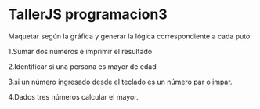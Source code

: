 # TallerJS programacion3

Maquetar según la gráfica y generar la lógica correspondiente a cada puto:

1.Sumar dos números e imprimir el resultado

2.Identificar si una persona es mayor de edad

3.si un número ingresado desde el teclado es un número par o impar.

4.Dados tres números calcular el mayor.

